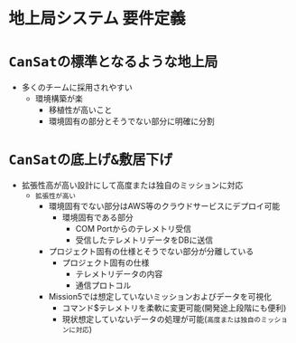 # 地上局システム 要件定義

# `CanSatの標準となるような地上局`
- 多くのチームに採用されやすい
     - 環境構築が楽
        - 移植性が高いこと
        - 環境固有の部分とそうでない部分に明確に分割

# `CanSatの底上げ&敷居下げ`
- 拡張性高が高い設計にして高度または独自のミッションに対応
    - `拡張性が高い`
        - 環境固有でない部分はAWS等のクラウドサービスにデプロイ可能
            - 環境固有である部分
                - COM Portからのテレメトリ受信
                - 受信したテレメトリデータをDBに送信
        - プロジェクト固有の仕様とそうでない部分が分離している
            - プロジェクト固有の仕様
                - テレメトリデータの内容
                - 通信プロトコル
        - Mission5では想定していないミッションおよびデータを可視化
            - コマンド$テレメトリを柔軟に変更可能(開発途上段階にも便利)
            - 現状想定していないデータの処理が可能(`高度または独自のミッションに対応`)
